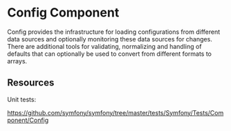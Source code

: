 Config Component
================

Config provides the infrastructure for loading configurations from different
data sources and optionally monitoring these data sources for changes. There
are additional tools for validating, normalizing and handling of defaults that
can optionally be used to convert from different formats to arrays.

Resources
---------

Unit tests:

https://github.com/symfony/symfony/tree/master/tests/Symfony/Tests/Component/Config
